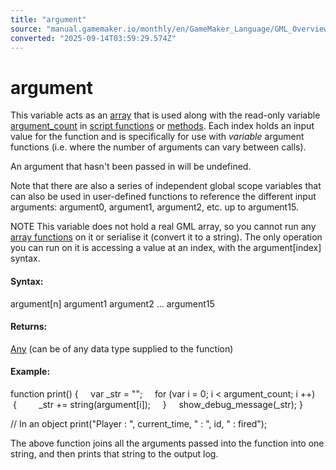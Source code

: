 ```yaml
---
title: "argument"
source: "manual.gamemaker.io/monthly/en/GameMaker_Language/GML_Overview/Variables/Builtin_Global_Variables/argument.htm"
converted: "2025-09-14T03:59:29.574Z"
---
```


# argument

This variable acts as an [array](../../Arrays.md) that is used along with the read-only variable [argument\_count](argument_count.md) in [script functions](../../Script_Functions.md) or [methods](../../Method_Variables.md). Each index holds an input value for the function and is specifically for use with _variable_ argument functions (i.e. where the number of arguments can vary between calls).

An argument that hasn't been passed in will be undefined.

Note that there are also a series of independent global scope variables that can also be used in user-defined functions to reference the different input arguments: argument0, argument1, argument2, etc. up to argument15.

NOTE This variable does not hold a real GML array, so you cannot run any [array functions](../../../GML_Reference/Variable_Functions/Array_Functions.md) on it or serialise it (convert it to a string). The only operation you can run on it is accessing a value at an index, with the argument\[index\] syntax.

#### Syntax:

argument\[n\]
argument1
argument2
...
argument15

#### Returns:

[Any](../../Data_Types.htm#variable) (can be of any data type supplied to the function)

#### Example:

function print()
{
    var \_str = "";
    for (var i = 0; i < argument\_count; i ++)
    {
        \_str += string(argument\[i\]);
    }
    show\_debug\_message(\_str);
}

// In an object
print("Player : ", current\_time, " : ", id, " : fired");

The above function joins all the arguments passed into the function into one string, and then prints that string to the output log.